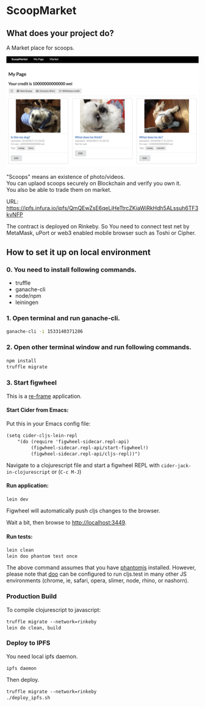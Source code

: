# ScoopMarket

## What does your project do?

A Market place for scoops.

![Screenshot](screenshot.png)

"Scoops" means an existence of photo/videos.  
You can uplaod scoops securely on Blockchain and verify you own it.  
You also be able to trade them on market.

URL: https://ipfs.infura.io/ipfs/QmQEwZsE6qeLjHeTtrcZKiaWiRkHdh5ALssuh6TF3kvNFP

The contract is deployed on Rinkeby.
So You need to connect test net by MetaMask, uPort or web3 enabled mobile browser such as Toshi or Cipher.

## How to set it up on local environment

### 0. You need to install following commands.

* truffle
* ganache-cli
* node/npm
* leiningen

### 1. Open terminal and run ganache-cli.

```sh
ganache-cli -i 1533140371286
```

### 2. Open other terminal window and run following commands.

```sh
npm install
truffle migrate
```

### 3. Start figwheel

This is a [re-frame](https://github.com/Day8/re-frame) application.

#### Start Cider from Emacs:

Put this in your Emacs config file:

```
(setq cider-cljs-lein-repl
    "(do (require 'figwheel-sidecar.repl-api)
         (figwheel-sidecar.repl-api/start-figwheel!)
         (figwheel-sidecar.repl-api/cljs-repl))")
```

Navigate to a clojurescript file and start a figwheel REPL with `cider-jack-in-clojurescript` or (`C-c M-J`)

#### Run application:

```
lein dev
```

Figwheel will automatically push cljs changes to the browser.

Wait a bit, then browse to [http://localhost:3449](http://localhost:3449).

#### Run tests:

```
lein clean
lein doo phantom test once
```

The above command assumes that you have [phantomjs](https://www.npmjs.com/package/phantomjs) installed. However, please note that [doo](https://github.com/bensu/doo) can be configured to run cljs.test in many other JS environments (chrome, ie, safari, opera, slimer, node, rhino, or nashorn).

### Production Build

To compile clojurescript to javascript:

```
truffle migrate --network=rinkeby
lein do clean, build
```

### Deploy to IPFS

You need local ipfs daemon.

```
ipfs daemon
```

Then deploy.

```
truffle migrate --network=rinkeby
./deploy_ipfs.sh
```
